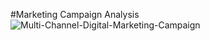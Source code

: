 #Marketing Campaign Analysis
![Multi-Channel-Digital-Marketing-Campaign](https://github.com/WuCandice/Marketing-Campaign-Analysis/assets/127648422/617fcf21-65ed-4d2b-8591-0801b6afebc3)
